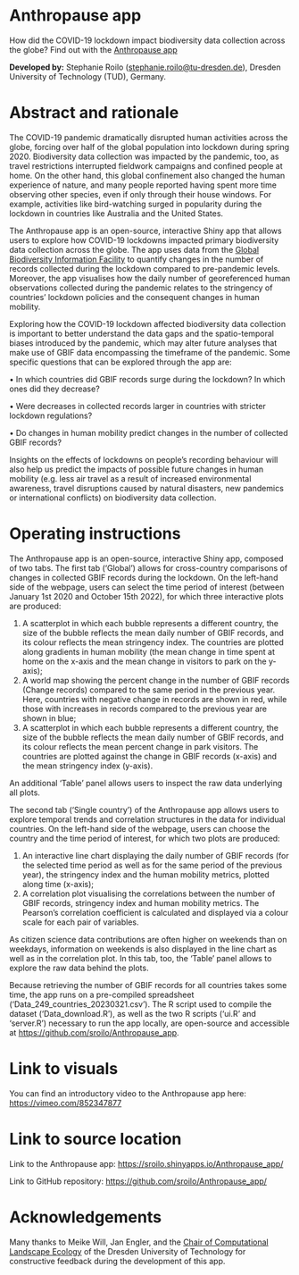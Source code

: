 # Anthropause app
How did the COVID-19 lockdown impact biodiversity data collection across the globe? Find out with the [Anthropause app](https://sroilo.shinyapps.io/Anthropause_app/)

**Developed by:**
Stephanie Roilo (stephanie.roilo@tu-dresden.de), Dresden University of Technology (TUD), Germany.

# Abstract and rationale
The COVID-19 pandemic dramatically disrupted human activities across the globe, forcing over half of the global population into lockdown during spring 2020. Biodiversity data collection was impacted by the pandemic, too, as travel restrictions interrupted fieldwork campaigns and confined people at home. On the other hand, this global confinement also changed the human experience of nature, and many people reported having spent more time observing other species, even if only through their house windows. For example, activities like bird-watching surged in popularity during the lockdown in countries like Australia and the United States.


The Anthropause app is an open-source, interactive Shiny app that allows users to explore how COVID-19 lockdowns impacted primary biodiversity data collection across the globe. The app uses data from the [Global Biodiversity Information Facility](https://www.gbif.org) to quantify changes in the number of records collected during the lockdown compared to pre-pandemic levels. Moreover, the app visualises how the daily number of georeferenced human observations collected during the pandemic relates to the stringency of countries’ lockdown policies and the consequent changes in human mobility.


Exploring how the COVID-19 lockdown affected biodiversity data collection is important to better understand the data gaps and the spatio-temporal biases introduced by the pandemic, which may alter future analyses that make use of GBIF data encompassing the timeframe of the pandemic. Some specific questions that can be explored through the app are:


•	In which countries did GBIF records surge during the lockdown? In which ones did they decrease?


•	Were decreases in collected records larger in countries with stricter lockdown regulations?


•	Do changes in human mobility predict changes in the number of collected GBIF records?


Insights on the effects of lockdowns on people’s recording behaviour will also help us predict the impacts of possible future changes in human mobility (e.g. less air travel as a result of increased environmental awareness, travel disruptions caused by natural disasters, new pandemics or international conflicts) on biodiversity data collection.


# Operating instructions
The Anthropause app is an open-source, interactive Shiny app, composed of two tabs. The first tab (‘Global’) allows for cross-country comparisons of changes in collected GBIF records during the lockdown. On the left-hand side of the webpage, users can select the time period of interest (between January 1st 2020 and October 15th 2022), for which three interactive plots are produced:
1.	A scatterplot in which each bubble represents a different country, the size of the bubble reflects the mean daily number of GBIF records, and its colour reflects the mean stringency index. The countries are plotted along gradients in human mobility (the mean change in time spent at home on the x-axis and the mean change in visitors to park on the y-axis);
2.	A world map showing the percent change in the number of GBIF records (Change records) compared to the same period in the previous year. Here, countries with negative change in records are shown in red, while those with increases in records compared to the previous year are shown in blue;
3.	A scatterplot in which each bubble represents a different country, the size of the bubble reflects the mean daily number of GBIF records, and its colour reflects the mean percent change in park visitors. The countries are plotted against the change in GBIF records (x-axis) and the mean stringency index (y-axis).


An additional ‘Table’ panel allows users to inspect the raw data underlying all plots.


The second tab (‘Single country’) of the Anthropause app allows users to explore temporal trends and correlation structures in the data for individual countries. On the left-hand side of the webpage, users can choose the country and the time period of interest, for which two plots are produced:
1.	An interactive line chart displaying the daily number of GBIF records (for the selected time period as well as for the same period of the previous year), the stringency index and the human mobility metrics, plotted along time (x-axis);
2.	A correlation plot visualising the correlations between the number of GBIF records, stringency index and human mobility metrics. The Pearson’s correlation coefficient is calculated and displayed via a colour scale for each pair of variables.


As citizen science data contributions are often higher on weekends than on weekdays, information on weekends is also displayed in the line chart as well as in the correlation plot. In this tab, too, the ‘Table’ panel allows to explore the raw data behind the plots.


Because retrieving the number of GBIF records for all countries takes some time, the app runs on a pre-compiled spreadsheet (‘Data_249_countries_20230321.csv’). The R script used to compile the dataset (‘Data_download.R’), as well as the two R scripts (‘ui.R’ and ‘server.R’) necessary to run the app locally, are open-source and accessible at https://github.com/sroilo/Anthropause_app.

# Link to visuals
You can find an introductory video to the Anthropause app here: https://vimeo.com/852347877

# Link to source location
Link to the Anthropause app: https://sroilo.shinyapps.io/Anthropause_app/


Link to GitHub repository: https://github.com/sroilo/Anthropause_app/ 

# Acknowledgements
Many thanks to Meike Will, Jan Engler, and the [Chair of Computational Landscape Ecology](https://cle.geo.tu-dresden.de/) of the Dresden University of Technology for constructive feedback during the development of this app. 

